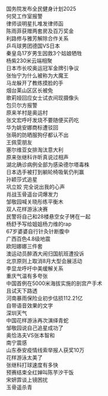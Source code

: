 国务院发布全民健身计划2025  
何炅工作室报警  
律师谈明星扎堆发律师函  
陈雨菲获赠两套房及百万奖金  
利路修与雅芳解除合作关系  
乒乓球男团德国VS日本  
秦皇岛17岁男生因救3个姑娘牺牲  
杨紫230米云端相聚  
日本市长咬奥运冠军金牌引争议  
张怡宁为什么被称为大魔王  
马龙躲开了教练摸脸的手  
烟台莱山区区长被免  
歌莉娅回应女士试衣间现摄像头  
包贝尔方报警  
原来羊村是奥运村  
张文宏呼吁发烧不要随便买药吃  
华为姚安娜商标遭驳回  
张萌的防晒服狗仔都认不出  
王佩雯朋友  
塞尔维亚女排淘汰意大利  
原来张继科许昕真说过相声  
湖北确诊病例全部为感染德尔塔毒株  
日本选手被打到躺轮椅吸氧仍判赢  
孙颖莎式追星  
巩立姣 完全说出我的心声  
肖战玉骨遥台词爆发力  
邹敬园喊关晓彤练平衡木  
双人花样游泳决赛  
民警将自己和28楼悬空女子铐在一起  
杨舒予写给姐姐杨力维的rap  
67岁婆婆自行针灸针断腹中  
广西百色4.8级地震  
欧阳娜娜三件套  
澳运动员醉酒大闹归国航班遭投诉  
北京原则上取消8月大型会展活动  
李显龙呼吁中美缓解关系  
重庆气温有多夸张  
中国首例在5000米海拔实施的剖宫产手术  
且试天下路透  
河南暴雨保险业初步估损112.21亿  
自带语音效果的文字  
深圳天气  
中国花样游泳再次演绎青蛇  
邹敬园说自己追星成功了  
奥恰洛夫VS张本智和  
南宁震感  
山东泰安疫情线索举报人获奖10万  
花样游泳太美了  
张继科打球速度有多快  
预赛结束全红婵叫陈芋汐干饭  
宋妍霏谈上镜困扰  
玉骨遥杀青  
